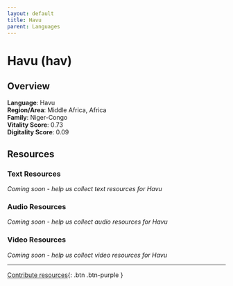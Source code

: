 ```yaml
---
layout: default
title: Havu
parent: Languages
---
```


# Havu (hav)

## Overview

**Language**: Havu  
**Region/Area**: Middle Africa, Africa  
**Family**: Niger-Congo  
**Vitality Score**: 0.73  
**Digitality Score**: 0.09  

## Resources

### Text Resources
*Coming soon - help us collect text resources for Havu*

### Audio Resources
*Coming soon - help us collect audio resources for Havu*

### Video Resources
*Coming soon - help us collect video resources for Havu*

---

[Contribute resources](https://fairtrain.github.io/){: .btn .btn-purple }
